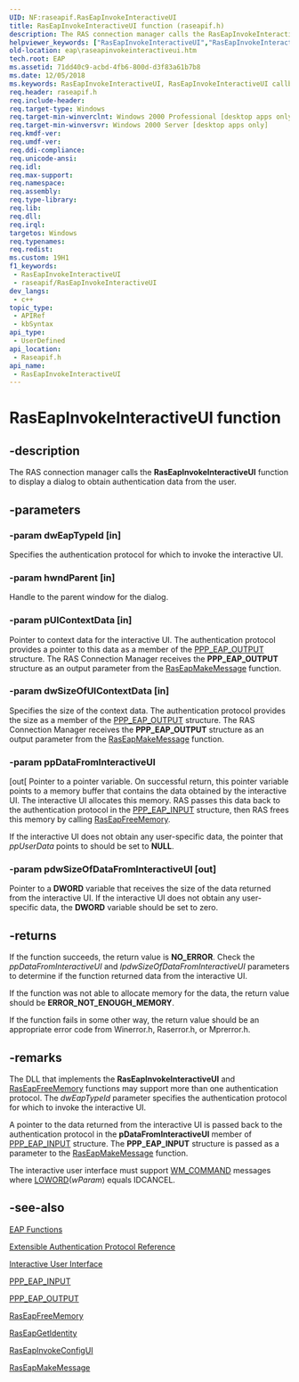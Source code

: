 ```yaml
---
UID: NF:raseapif.RasEapInvokeInteractiveUI
title: RasEapInvokeInteractiveUI function (raseapif.h)
description: The RAS connection manager calls the RasEapInvokeInteractiveUI function to display a dialog to obtain authentication data from the user.
helpviewer_keywords: ["RasEapInvokeInteractiveUI","RasEapInvokeInteractiveUI callback","RasEapInvokeInteractiveUI callback function [EAP]","_eap_raseapinvokeinteractiveui","eap.raseapinvokeinteractiveui","raseapif/RasEapInvokeInteractiveUI"]
old-location: eap\raseapinvokeinteractiveui.htm
tech.root: EAP
ms.assetid: 71dd40c9-acbd-4fb6-800d-d3f83a61b7b8
ms.date: 12/05/2018
ms.keywords: RasEapInvokeInteractiveUI, RasEapInvokeInteractiveUI callback, RasEapInvokeInteractiveUI callback function [EAP], _eap_raseapinvokeinteractiveui, eap.raseapinvokeinteractiveui, raseapif/RasEapInvokeInteractiveUI
req.header: raseapif.h
req.include-header: 
req.target-type: Windows
req.target-min-winverclnt: Windows 2000 Professional [desktop apps only]
req.target-min-winversvr: Windows 2000 Server [desktop apps only]
req.kmdf-ver: 
req.umdf-ver: 
req.ddi-compliance: 
req.unicode-ansi: 
req.idl: 
req.max-support: 
req.namespace: 
req.assembly: 
req.type-library: 
req.lib: 
req.dll: 
req.irql: 
targetos: Windows
req.typenames: 
req.redist: 
ms.custom: 19H1
f1_keywords:
 - RasEapInvokeInteractiveUI
 - raseapif/RasEapInvokeInteractiveUI
dev_langs:
 - c++
topic_type:
 - APIRef
 - kbSyntax
api_type:
 - UserDefined
api_location:
 - Raseapif.h
api_name:
 - RasEapInvokeInteractiveUI
---
```


# RasEapInvokeInteractiveUI function


## -description

The RAS connection manager calls the 
<b>RasEapInvokeInteractiveUI</b> function to display a dialog to obtain authentication data from the user.

## -parameters

### -param dwEapTypeId [in]

Specifies the authentication protocol for which to invoke the interactive UI.

### -param hwndParent [in]

Handle to the parent window for the dialog.

### -param pUIContextData [in]

Pointer to context data for the interactive UI. The authentication protocol provides a pointer to this data as a member of the 
<a href="https://docs.microsoft.com/windows/desktop/api/raseapif/ns-raseapif-ppp_eap_output">PPP_EAP_OUTPUT</a> structure. The RAS Connection Manager receives the 
<b>PPP_EAP_OUTPUT</b> structure as an output parameter from the 
<a href="https://docs.microsoft.com/previous-versions/windows/desktop/legacy/aa363532(v=vs.85)">RasEapMakeMessage</a> function.

### -param dwSizeOfUIContextData [in]

Specifies the size of the context data. The authentication protocol provides the size as a member of the 
<a href="https://docs.microsoft.com/windows/desktop/api/raseapif/ns-raseapif-ppp_eap_output">PPP_EAP_OUTPUT</a> structure. The RAS Connection Manager receives the 
<b>PPP_EAP_OUTPUT</b> structure as an output parameter from the 
<a href="https://docs.microsoft.com/previous-versions/windows/desktop/legacy/aa363532(v=vs.85)">RasEapMakeMessage</a> function.

### -param ppDataFromInteractiveUI

[out[ Pointer to a pointer variable. On successful return, this pointer variable  points to a memory buffer that contains the data obtained by the interactive UI. The interactive UI allocates this memory. RAS passes this data back to the authentication protocol in the 
<a href="https://docs.microsoft.com/windows/desktop/api/raseapif/ns-raseapif-ppp_eap_input">PPP_EAP_INPUT</a> structure, then RAS frees this memory by calling 
<a href="https://docs.microsoft.com/previous-versions/windows/desktop/api/raseapif/nf-raseapif-raseapfreememory">RasEapFreeMemory</a>. 




If the interactive UI does not obtain any user-specific data, the pointer that <i>ppUserData</i> points to should be set to <b>NULL</b>.

### -param pdwSizeOfDataFromInteractiveUI [out]

Pointer to a <b>DWORD</b> variable that receives the size of the data returned from the interactive UI. If the interactive UI does not obtain any user-specific data, the <b>DWORD</b> variable should be set to zero.

## -returns

If the function succeeds, the return value is <b>NO_ERROR</b>. Check the <i>ppDataFromInteractiveUI</i> and <i>lpdwSizeOfDataFromInteractiveUI</i> parameters to determine if the function returned data from the interactive UI.

If the function was not able to allocate memory for the data, the return value should be <b>ERROR_NOT_ENOUGH_MEMORY</b>.

If the function fails in some other way, the return value should be an appropriate error code from Winerror.h, Raserror.h, or Mprerror.h.

## -remarks

The DLL that implements the 
<b>RasEapInvokeInteractiveUI</b> and 
<a href="https://docs.microsoft.com/previous-versions/windows/desktop/api/raseapif/nf-raseapif-raseapfreememory">RasEapFreeMemory</a> functions may support more than one authentication protocol. The <i>dwEapTypeId</i> parameter specifies the authentication protocol for which to invoke the interactive UI.

A pointer to the data returned from the interactive UI is passed back to the authentication protocol in the <b>pDataFromInteractiveUI</b> member of 
<a href="https://docs.microsoft.com/windows/desktop/api/raseapif/ns-raseapif-ppp_eap_input">PPP_EAP_INPUT</a> structure. The 
<b>PPP_EAP_INPUT</b> structure is passed as a parameter to the 
<a href="https://docs.microsoft.com/previous-versions/windows/desktop/legacy/aa363532(v=vs.85)">RasEapMakeMessage</a> function.

The interactive user interface must support 
<a href="https://docs.microsoft.com/windows/desktop/menurc/wm-command">WM_COMMAND</a> messages where 
<a href="https://docs.microsoft.com/previous-versions/windows/desktop/legacy/ms632659(v=vs.85)">LOWORD</a>(<i>wParam</i>) equals IDCANCEL.

## -see-also

[EAP Functions](/windows/win32/eap/eap-functions)



[Extensible Authentication Protocol Reference](/windows/win32/eap/extensible-authentication-protocol-reference)



[Interactive User Interface](/windows/win32/eap/interactive-user-interface)



<a href="https://docs.microsoft.com/windows/desktop/api/raseapif/ns-raseapif-ppp_eap_input">PPP_EAP_INPUT</a>



<a href="https://docs.microsoft.com/windows/desktop/api/raseapif/ns-raseapif-ppp_eap_output">PPP_EAP_OUTPUT</a>



<a href="https://docs.microsoft.com/previous-versions/windows/desktop/api/raseapif/nf-raseapif-raseapfreememory">RasEapFreeMemory</a>



<a href="https://docs.microsoft.com/previous-versions/windows/desktop/api/raseapif/nf-raseapif-raseapgetidentity">RasEapGetIdentity</a>



<a href="https://docs.microsoft.com/previous-versions/windows/desktop/api/raseapif/nf-raseapif-raseapinvokeconfigui">RasEapInvokeConfigUI</a>



<a href="https://docs.microsoft.com/previous-versions/windows/desktop/legacy/aa363532(v=vs.85)">RasEapMakeMessage</a>

